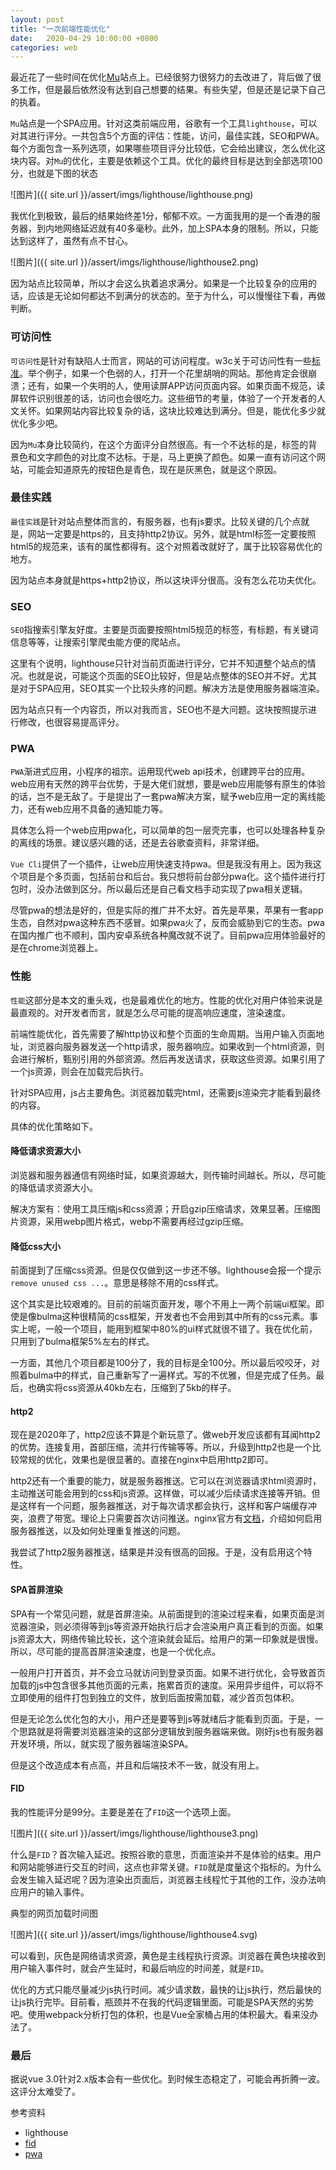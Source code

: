 ```yaml
---
layout: post
title: "一次前端性能优化"
date:   2020-04-29 10:00:00 +0800
categories: web
---
```


最近花了一些时间在优化[Mu](https://mu.memosa.cn)站点上。已经很努力很努力的去改进了，背后做了很多工作，但是最后依然没有达到自己想要的结果。有些失望，但是还是记录下自己的执着。

`Mu`站点是一个SPA应用。针对这类前端应用，谷歌有一个工具`lighthouse`，可以对其进行评分。一共包含5个方面的评估：性能，访问，最佳实践，SEO和PWA。每个方面包含一系列选项，如果哪些项目评分比较低，它会给出建议，怎么优化这块内容。对`Mu`的优化，主要是依赖这个工具。优化的最终目标是达到全部选项100分，也就是下图的状态

![图片]({{ site.url }}/assert/imgs/lighthouse/lighthouse.png)

我优化到极致，最后的结果始终差1分，郁郁不欢。一方面我用的是一个香港的服务器，到内地网络延迟就有40多毫秒。此外，加上SPA本身的限制。所以，只能达到这样了，虽然有点不甘心。

![图片]({{ site.url }}/assert/imgs/lighthouse/lighthouse2.png)

因为站点比较简单，所以才会这么执着追求满分。如果是一个比较复杂的应用的话，应该是无论如何都达不到满分的状态的。至于为什么，可以慢慢往下看，再做判断。

### 可访问性

`可访问性`是针对有缺陷人士而言，网站的可访问程度。w3c关于可访问性有一些[标准](https://www.w3.org/WAI/standards-guidelines/wcag/)。举个例子，如果一个色弱的人，打开一个花里胡哨的网站。那他肯定会很崩溃；还有，如果一个失明的人，使用读屏APP访问页面内容。如果页面不规范，读屏软件识别很差的话，访问也会很吃力。这些细节的考量，体验了一个开发者的人文关怀。如果网站内容比较复杂的话，这块比较难达到满分。但是，能优化多少就优化多少吧。

因为`Mu`本身比较简约，在这个方面评分自然很高。有一个不达标的是，标签的背景色和文字颜色的对比度不达标。于是，马上更换了颜色。如果一直有访问这个网站，可能会知道原先的按钮色是青色，现在是灰黑色，就是这个原因。

### 最佳实践

`最佳实践`是针对站点整体而言的，有服务器，也有js要求。比较关键的几个点就是，网站一定要是https的，且支持http2协议。另外，就是html标签一定要按照html5的规范来，该有的属性都得有。这个对照着改就好了，属于比较容易优化的地方。

因为站点本身就是https+http2协议，所以这块评分很高。没有怎么花功夫优化。

### SEO

`SEO`指搜索引擎友好度。主要是页面要按照html5规范的标签，有标题，有关键词信息等等，让搜索引擎爬虫能方便的爬站点。

这里有个说明，lighthouse只针对当前页面进行评分，它并不知道整个站点的情况。也就是说，可能这个页面的SEO比较好，但是站点整体的SEO并不好。尤其是对于SPA应用，SEO其实一个比较头疼的问题。解决方法是使用服务器端渲染。

因为站点只有一个内容页，所以对我而言，SEO也不是大问题。这块按照提示进行修改，也很容易提高评分。

### PWA

`PWA`渐进式应用，小程序的祖宗。运用现代web api技术，创建跨平台的应用。web应用有天然的跨平台优势，于是大佬们就想，要是web应用能够有原生的体验的话，岂不是无敌了。于是提出了一套pwa解决方案，赋予web应用一定的离线能力，还有web应用不具备的通知能力等。

具体怎么将一个web应用pwa化，可以简单的包一层壳完事，也可以处理各种复杂的离线的场景。建议感兴趣的话，还是去谷歌查资料，非常详细。

`Vue Cli`提供了一个插件，让web应用快速支持pwa。但是我没有用上。因为我这个项目是个多页面，包括前台和后台。我只想将前台部分pwa化。这个插件进行打包时，没办法做到区分。所以最后还是自己看文档手动实现了pwa相关逻辑。

尽管pwa的想法是好的，但是实际的推广并不太好。首先是苹果，苹果有一套app生态，自然对pwa这种东西不感冒。如果pwa火了，反而会威胁到它的生态。pwa在国内推广也不顺利，国内安卓系统各种魔改就不说了。目前pwa应用体验最好的是在chrome浏览器上。

### 性能

`性能`这部分是本文的重头戏，也是最难优化的地方。性能的优化对用户体验来说是最直观的。对开发者而言，就是怎么尽可能的提高响应速度，渲染速度。

前端性能优化，首先需要了解http协议和整个页面的生命周期。当用户输入页面地址，浏览器向服务器发送一个http请求，服务器响应。如果收到一个html资源，则会进行解析，甄别引用的外部资源。然后再发送请求，获取这些资源。如果引用了一个js资源，则会在加载完后执行。

针对SPA应用，js占主要角色。浏览器加载完html，还需要js渲染完才能看到最终的内容。

具体的优化策略如下。

#### 降低请求资源大小

浏览器和服务器通信有网络时延，如果资源越大，则传输时间越长。所以，尽可能的降低请求资源大小。

解决方案有：使用工具压缩js和css资源；开启gzip压缩请求，效果显著。压缩图片资源，采用webp图片格式，webp不需要再经过gzip压缩。

#### 降低css大小

前面提到了压缩css资源。但是仅仅做到这一步还不够。lighthouse会报一个提示`remove unused css ...`。意思是移除不用的css样式。

这个其实是比较艰难的。目前的前端页面开发，哪个不用上一两个前端ui框架。即使是像bulma这种很精简的css框架，开发者也不会用到其中所有的css元素。事实上呢，一般一个项目，能用到框架中80%的ui样式就很不错了。我在优化前，只用到了bulma框架5%左右的样式。

一方面，其他几个项目都是100分了，我的目标是全100分。所以最后咬咬牙，对照着bulma中的样式，自己重新写了一遍样式。写的不优雅，但是完成了任务。最后，也确实将css资源从40kb左右，压缩到了5kb的样子。

#### http2

现在是2020年了，http2应该不算是个新玩意了。做web开发应该都有耳闻http2的优势。连接复用，首部压缩，流并行传输等等。所以，升级到http2也是一个比较常规的优化，效果也是很显著的。直接在nginx中启用http2即可。

http2还有一个重要的能力，就是服务器推送。它可以在浏览器请求html资源时，主动推送可能会用到的css和js资源。这样做，可以减少后续请求连接等开销。但是这样有一个问题，服务器推送，对于每次请求都会执行，这样和客户端缓存冲突，浪费了带宽。理论上只需要首次访问推送。nginx官方有[文档](https://www.nginx.com/blog/nginx-1-13-9-http2-server-push/)，介绍如何启用服务器推送，以及如何处理重复推送的问题。

我尝试了http2服务器推送，结果是并没有很高的回报。于是，没有启用这个特性。

#### SPA首屏渲染

SPA有一个常见问题，就是首屏渲染。从前面提到的渲染过程来看，如果页面是浏览器渲染，则必须得等到js等资源开始执行后才会渲染用户真正看到的页面。如果js资源太大，网络传输比较长，这个渲染就会延后。给用户的第一印象就是很慢。所以，尽可能的提高首屏渲染速度，也是一个优化点。

一般用户打开首页，并不会立马就访问到登录页面。如果不进行优化，会导致首页加载的js中包含很多其他页面的元素，拖累首页的速度。采用异步组件，可以将不立即使用的组件打包到独立的文件，放到后面按需加载，减少首页包体积。

但是无论怎么优化包的大小，用户还是要等到js等就绪后才能看到页面。于是，一个思路就是将需要浏览器渲染的这部分逻辑放到服务器端来做。刚好js也有服务器开发环境，所以，就实现了服务器端渲染SPA。

但是这个改造成本有点高，并且和后端技术不一致，就没有用上。

#### FID

我的性能评分是99分。主要是差在了`FID`这一个选项上面。

![图片]({{ site.url }}/assert/imgs/lighthouse/lighthouse3.png)

什么是`FID`？首次输入延迟。按照谷歌的意思，页面渲染并不是体验的结束。用户和网站能够进行交互的时间，这点也非常关键。`FID`就是度量这个指标的。为什么会发生输入延迟呢？因为渲染出页面后，浏览器主线程忙于其他的工作，没办法响应用户的输入事件。

典型的网页加载时间图

![图片]({{ site.url }}/assert/imgs/lighthouse/lighthouse4.svg)

可以看到，灰色是网络请求资源，黄色是主线程执行资源。浏览器在黄色块接收到用户输入事件时，就会产生延时，和最后响应的时间差，就是`FID`。

优化的方式只能尽量减少js执行时间。减少请求数，最快的让js执行，然后最快的让js执行完毕。目前看，瓶颈并不在我的代码逻辑里面。可能是SPA天然的劣势吧。使用webpack分析打包的体积，也是Vue全家桶占用的体积最大。看来没办法了。

### 最后

据说vue 3.0针对2.x版本会有一些优化。到时候生态稳定了，可能会再折腾一波。这评分太难受了。

参考资料

+ lighthouse
+ [fid](https://web.dev/fid/)
+ [pwa](https://web.dev/progressive-web-apps/)